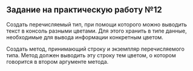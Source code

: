 ## Задание на практическую работу №12
Создать перечисляемый тип, при помощи которого можно выводить текст в консоль разными цветами. Для этого хранить в типе данные, необходимые для вывода информации конкретным цветом.

Создать метод, принимающий строку и экземпляр перечисляемого типа. Метод должен выводить эту строку тем цветом, о котором говорится в втором аргументе метода.